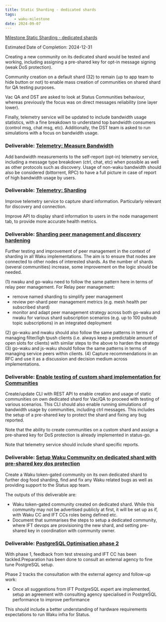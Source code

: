 ```yaml
---
title: Static Sharding - dedicated shards
tags:
    - waku-milestone
date: 2024-09-07
---
```


[Milestone Static Sharding - dedicated shards](https://github.com/waku-org/pm/milestone/30)

Estimated Date of Completion: 2024-12-31

Creating a new community on its dedicated shard would be tested and working, including assigning a pre-shared key for opt-in message signing (weak DoS protection).

Community creation on a default shard (32) to remain (up to app team to hide button or not) to enable mass creation of communities on shared shard for QA testing purposes.

Vac QA and DST are asked to look at Status Communities behaviour, whereas previously the focus was on direct messages reliability (one layer lower).

Finally, telemetry service will be updated to include bandwidth usage statistics, with a fine breakdown to understand top bandwidth consumers (control msg, chat msg, etc). Additionally, the DST team is asked to run simulations with a focus on bandwidth usage.

### Deliverable: [Telemetry: Measure Bandwidth](https://github.com/waku-org/pm/issues/195)

Add bandwidth measurements to the self-report (opt-in) telemetry service, including a message type breakdown (ctrl, chat, etc) when possible as well as other protocols such as discovery.
Usage of non-waku bandwidth should also be considered (bittorrent, RPC) to have a full picture in case of report of high bandwidth usage by users.

### Deliverable: [Telemetry: Sharding](https://github.com/waku-org/pm/issues/261)

Improve telemetry service to capture shard information. Particularly relevant for discovery and connection.

Improve API to display shard information to users in the node management tab, to provide more accurate health metrics.


### Deliverable: [Sharding peer management and discovery hardening](https://github.com/waku-org/pm/issues/172)

Further testing and improvement of peer management in the context of sharding in all Waku implementations. The aim is to ensure that nodes are connected to other nodes of interested shards. As the number of shards (several communities) increase, some improvement on the logic should be needed.

(1) nwaku and go-waku need to follow the same pattern here in terms of relay peer management. For Relay peer management:
- remove named sharding to simplify peer management
- review per-shard peer management metrics (e.g. mesh health per subscribed shard)
- monitor and adapt peer management strategy across both go-waku and nwaku for various shard subscription scenarios (e.g. up to 100 pubsub topic subscriptions) in an integrated deployment

(2) go-waku and nwaku should also follow the same patterns in terms of managing filter/ligh tpush clients (i.e. always keep a predictable amount of open slots for clients) with similar steps to the above to harden the strategy
(3) go-waku and js-waku should follow the same patterns in terms of managing service peers within clients.
(4) Capture recommendations in an RFC and use it as a discussion and decision medium across implementations.

### Deliverable: [Enable testing of custom shard implementation for Communities](https://github.com/waku-org/pm/issues/196)

Create/update CLI with REST API to enable creation and usage of static communities on own dedicated shard for Vac/QA to proceed with testing of various scenarios.
This CLI should also enable running simulations of bandwidth usage by communities, including ctrl messages.
This includes the setup of a pre-shared key to protect the shard and fixing any bug reported.

Note that the ability to create communities on a custom shard and assign a pre-shared key for DoS protection is already implemented in status-go.

Note that telemetry service should include shard specific reports.

### Deliverable: [Setup Waku Community on dedicated shard with pre-shared key dos protection](https://github.com/waku-org/pm/issues/262)

Create a Waku token-gated community on its own dedicated shard to further dog food sharding, find and fix any Waku related bugs as well as providing support to the Status app team.

The outputs of this deliverable are:
- Waku token-gated community created on dedicated shard. While this community may not be advertised publicly at first, it will be set up as if, with Waku CC and IFT CCs roles being defined etc.
- Document that summarises the steps to setup a dedicated community, where IFT devops are provisioning the new shard, and setting pre-shared key in coordination with community owner.

### Deliverable: [PostgreSQL Optimisation phase 2](https://github.com/waku-org/pm/issues/263)

With phase 1, feedback from test stressing and IFT CC has been tackled.Preparation has been done to consult an external agency to fine tune PostgreSQL setup.

Phase 2 tracks the consultation with the external agency and follow-up work:

- Once all suggestions from IFT PostgreSQL expert are implemented, setup an agreement with consulting agency specialised in PostgreSQL performance to improve performance

This should include a better understanding of hardware requirements expectations to run Waku infra for Status.
